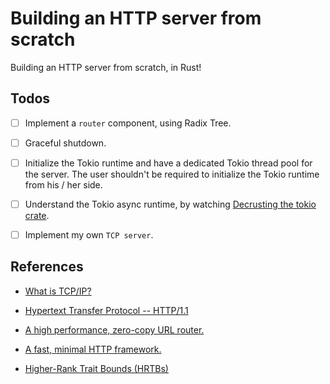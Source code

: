 # Building an HTTP server from scratch

Building an HTTP server from scratch, in Rust!

## Todos

- [ ] Implement a `router` component, using Radix Tree.

- [ ] Graceful shutdown.

- [ ] Initialize the Tokio runtime and have a dedicated Tokio thread pool for the server. The user shouldn't be required to initialize the Tokio runtime from his / her side.

- [ ] Understand the Tokio async runtime, by watching [Decrusting the tokio crate](https://www.youtube.com/watch?v=o2ob8zkeq2s).

- [ ] Implement my own `TCP server`.

## References

- [What is TCP/IP?](https://www.cloudflare.com/en-ca/learning/ddos/glossary/tcp-ip/)

- [ Hypertext Transfer Protocol -- HTTP/1.1](https://datatracker.ietf.org/doc/html/rfc2616)

- [A high performance, zero-copy URL router.](https://github.com/ibraheemdev/matchit)

- [A fast, minimal HTTP framework.](https://github.com/ibraheemdev/httprouter-rs/)

- [Higher-Rank Trait Bounds (HRTBs)](https://doc.rust-lang.org/nomicon/hrtb.html)

